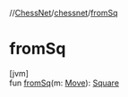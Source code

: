 //[ChessNet](../../index.md)/[chessnet](index.md)/[fromSq](from-sq.md)

# fromSq

[jvm]\
fun [fromSq](from-sq.md)(m: [Move](-move/index.md)): [Square](-square/index.md)
